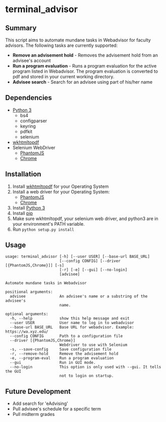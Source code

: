 # terminal_advisor

## Summary 

This script aims to automate mundane tasks in Webadvisor for faculty advisors.  The following tasks are currently supported:
- **Remove an advisement hold** - Removes the advisement hold from an advisee's account
- **Run a program evaluation** - Runs a program evaluation for the active program listed in Webadvisor.  The program evaluation is converted to pdf and stored in your current working directory.
- **Advisee search** - Search for an advisee using part of his/her name


## Dependencies
- [Python 3](https://www.python.org/downloads/)
  - bs4
  - configparser
  - keyring
  - pdfkit
  - selenium
- [wkhtmltopdf](http://wkhtmltopdf.org/downloads.html)
- Selenium WebDriver
  - [PhantomJS](http://phantomjs.org/download.html)
  - [Chrome](https://sites.google.com/a/chromium.org/chromedriver/downloads)

## Installation
1. Install [wkhtmltopdf](http://wkhtmltopdf.org/downloads.html) for your Operating System
2. Install a web driver for your Operating System:
    - [PhantomJS](http://phantomjs.org/download.html)
    - [Chrome](https://sites.google.com/a/chromium.org/chromedriver/downloads)
3. Install [Python 3](https://www.python.org/downloads/)
4. Install [pip](https://pip.pypa.io/en/stable/installing/)
5. Make sure wkhtmltopdf, your selenium web driver, and python3 are in your environment's PATH variable.
6. Run ```python setup.py install```

## Usage
```
usage: terminal_advisor [-h] [--user USER] [--base-url BASE_URL]
                        [--config CONFIG] [--driver [{PhantomJS,Chrome}]] [-s]
                        [-r] [-e] [--gui] [--no-login]
                        [advisee]

Automate mundane tasks in Webadvisor

positional arguments:
  advisee               An advisee's name or a substring of the advisee's
                        name.

optional arguments:
  -h, --help            show this help message and exit
  --user USER           User name to log in to webadvisor
  --base-url BASE_URL   Base URL for webadvisor. Example: https://wa.xyz.edu/
  --config CONFIG       Path to a configuration file
  --driver [{PhantomJS,Chrome}]
                        Webdriver to use with Selenium
  -s, --save-config     Save configuration file
  -r, --remove-hold     Remove the advisement hold
  -e, --program-eval    Run a program evaluation
  --gui                 Run in GUI mode.
  --no-login            This option is only used with --gui. It tells the GUI
                        not to login on startup.
```

## Future Development
- Add search for 'eAdvising'
- Pull advisee's schedule for a specific term
- Pull midterm grades




